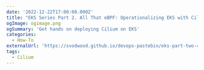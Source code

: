 ```yaml
---
date: '2022-12-22T17:00:00.000Z'
title: "EKS Series Part 2. All That eBPF: Operationalizing EKS with Cilium, Karpenter and Flux"
ogImage: ogimage.png
ogSummary: 'Get hands on deploying Cilium on EKS'
categories:
  - How-To
externalUrl: 'https://svodwood.github.io/devops-pastebin/eks-part-two-cilium-karpenter-flux/'
tags:
  - Cilium
---
```

